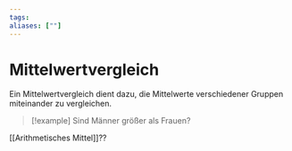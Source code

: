 ```yaml
---
tags:
aliases: [""]
---
```


# Mittelwertvergleich
Ein Mittelwertvergleich dient dazu, die Mittelwerte verschiedener Gruppen miteinander zu vergleichen.
> [!example]
> Sind Männer größer als Frauen?


[[Arithmetisches Mittel]]??